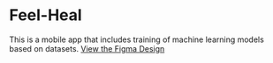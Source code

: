 # Feel-Heal
This is a mobile app that includes training of machine learning models based on datasets.
[View the Figma Design](https://www.figma.com/design/8KZoT9tvQNFQPdTGCoUyk2/Feel-%26-Heal?node-id=0-1&t=OhtxGFApxKNS9bGr-1) 
